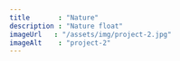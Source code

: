 ```yaml
---
title       : "Nature"
description : "Nature float"
imageUrl   : "/assets/img/project-2.jpg"
imageAlt    : "project-2"
---
```


